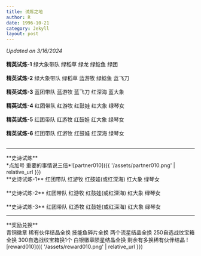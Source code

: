 ```yaml
---
title: 试炼之地
author: R
date: 1996-10-21
category: Jekyll
layout: post
---
```


*Updated on 3/16/2024*<br>
<br>
**精英试炼-1**&nbsp;绿大象带队&nbsp;绿稻草&nbsp;绿龙&nbsp;绿鲶鱼&nbsp;绿团
<br>
<br>
**精英试炼-2**&nbsp;绿大象带队&nbsp;绿稻草&nbsp;蓝游牧&nbsp;绿鲶鱼&nbsp;蓝飞刀
<br>
<br>
**精英试炼-3**&nbsp;蓝团带队&nbsp;蓝游牧&nbsp;蓝飞刀&nbsp;红深海&nbsp;蓝大象
<br>
<br>
**精英试炼-4**&nbsp;红团带队&nbsp;红游牧&nbsp;红鼓娃&nbsp;红大象&nbsp;绿琴女
<br>
<br>
**精英试炼-5**&nbsp;红团带队&nbsp;红游牧&nbsp;红鼓娃&nbsp;红大象&nbsp;绿琴女
<br>
<br>
**精英试炼-6**&nbsp;红团带队&nbsp;红游牧&nbsp;红鼓娃&nbsp;红深海&nbsp;绿琴女
<br>
<br>
<hr>
**史诗试炼**
<br>
*点加号 重要的事情说三倍*![partner010]({{ '/assets/partner010.png' | relative_url }})
<br>
**史诗试炼-1**&nbsp;红团带队&nbsp;红游牧&nbsp;红鼓娃(或红深海)&nbsp;红大象&nbsp;绿琴女
<br>
<br>
**史诗试炼-2**&nbsp;红团带队&nbsp;红游牧&nbsp;红鼓娃(或红深海)&nbsp;红大象&nbsp;绿琴女
<br>
<br>
**史诗试炼-3**&nbsp;红团带队&nbsp;红游牧&nbsp;红鼓娃(或红深海)&nbsp;红大象&nbsp;绿琴女
<br>
<hr>
**奖励兑换**
<br>
青铜徽章 稀有伙伴结晶全换 技能鱼碎片全换 两个流星结晶全换 250自选战纹宝箱全换 300自选战纹宝箱换1个
白银徽章陨星结晶全换 剩余有多换稀有伙伴结晶 ![reward010]({{ '/assets/reward010.png' | relative_url }})
